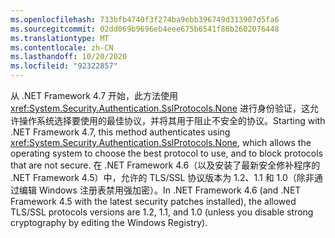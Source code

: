 ```yaml
---
ms.openlocfilehash: 733bfb4740f3f274ba9ebb396749d313907d5fa6
ms.sourcegitcommit: 02dd069b9696eb4eee675b6541f86b2602076448
ms.translationtype: MT
ms.contentlocale: zh-CN
ms.lasthandoff: 10/20/2020
ms.locfileid: "92322857"
---
```

<span data-ttu-id="08b0f-101">从 .NET Framework 4.7 开始，此方法使用 <xref:System.Security.Authentication.SslProtocols.None> 进行身份验证，这允许操作系统选择要使用的最佳协议，并将其用于阻止不安全的协议。</span><span class="sxs-lookup"><span data-stu-id="08b0f-101">Starting with .NET Framework 4.7, this method authenticates using <xref:System.Security.Authentication.SslProtocols.None>, which allows the operating system to choose the best protocol to use, and to block protocols that are not secure.</span></span> <span data-ttu-id="08b0f-102">在 .NET Framework 4.6（以及安装了最新安全修补程序的 .NET Framework 4.5）中，允许的 TLS/SSL 协议版本为 1.2、1.1 和 1.0（除非通过编辑 Windows 注册表禁用强加密）。</span><span class="sxs-lookup"><span data-stu-id="08b0f-102">In .NET Framework 4.6 (and .NET Framework 4.5 with the latest security patches installed), the allowed TLS/SSL protocols versions are 1.2, 1.1, and 1.0 (unless you disable strong cryptography by editing the Windows Registry).</span></span>

